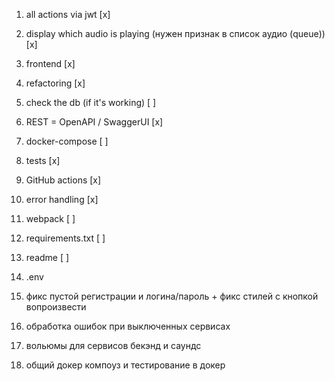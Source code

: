 1. all actions via jwt [x]
2. display which audio is playing (нужен признак в список аудио (queue)) [x]
3. frontend [x]
5. refactoring [x]
6. check the db (if it's working) [ ]
7. REST = OpenAPI / SwaggerUI [x]
8. docker-compose [ ]
9. tests [x]
10. GitHub actions [x]
11. error handling [x]
12. webpack [ ]
13. requirements.txt [ ]
15. readme [ ]

16. .env
17. фикс пустой регистрации и логина/пароль + фикс стилей с кнопкой вопроизвести
18. обработка ошибок при выключенных сервисах
19. вольюмы для сервисов бекэнд и саундс
20. общий докер компоуз и тестирование в докер
